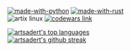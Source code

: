 [![made-with-python](https://img.shields.io/badge/Made%20with-Python-1f425f.svg)](https://www.python.org/)
[![made-with-rust](https://img.shields.io/badge/Made%20with-Rust-1f425f.svg)](https://www.rust-lang.org/)  
![artix linux](https://img.shields.io/badge/Artix_Linux-10A0CC?style=for-the-badge&logo=artix-linux&logoColor=white)
<a href="https://www.codewars.com/users/artsadert"> <img src="https://img.shields.io/badge/Codewars-B1361E?style=for-the-badge&logo=Codewars&logoColor=white)" alt="codewars link"/> </a>  

[![artsadert's top languages](https://github-readme-stats.vercel.app/api/top-langs/?username=artsadert&theme=blue-green)](https://github.com/anuraghazra/github-readme-stats)  
[![artsadert's github streak](https://github-readme-streak-stats.herokuapp.com/?user=artsadert&theme=blue-green)](https://github.com/DenverCoder1/github-readme-streak-stats)  
